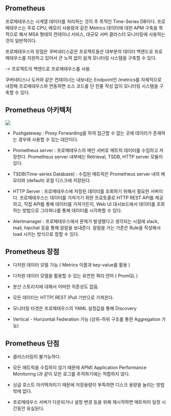 ## Prometheus
프로메테우스는 시계열 데이터를 처리하는 것이 주 목적인 Time-Series DB이다.
프로메테우스는 주로 CPU, 메모리 사용량과 같은 Metrics 데이터에 대한 APM 구축을 목적으로 해서 MSA 형태의 컨테이너 서비스, 대규모 서버 클라스터 모니터링에 사용하는 것이 일반적이다.

프로메테우스의 장점은 쿠버네티스같은 프로젝트들은 대부분의 데이터 백엔드로 프로메테우스를 지원하고 있어서 큰 노력 없이 쉽게 모니터링 시스템을 구축할 수 있다.

-> 프로젝트의 백엔드로 프로메테우스를 사용.

쿠버네티스나 도커와 같은 컨테이너는 내보내는 Endpoint인 /metrics를 자체적으로 내장해 프로메테우스와 연동하면 소스 코드를 단 한줄 작성 없이 모니터링 시스템을 구축할 수 있다.

## Prometheus 아키텍처
![](https://velog.velcdn.com/images/dymnam/post/2fd8d2fe-b86c-4746-b22c-a3c75b53fd4d/image.png)
- Pushgateway : Proxy Forwarding을 하여 접근할 수 없는 곳에 데이터가 존재하는 경우에 사용할 수 있는 대안이다.

- Prometheus server : 프로메테우스의 메인 서버로 메트릭 데이터를 수집하고 저장한다. Prometheus server 내부에는 Retrieval, TSDB, HTTP server 모듈이 있다.

- TSDB(Time-series Database) : 수집된 메트릭은 Prometheus server 내의 메모리와 (default) 로컬 디스크에 저장된다.

- HTTP Server : 프로메테우스에 저장된 데이터를 조회하기 위해서 필요한 서버이다. 프로메테우스는 데이터를 가져가기 위한 프로토콜로 HTTP REST API를 제공하고, 직접 API를 통해 데이터를 가져가든지, Web UI 대시보드에서 데이터를 조회하는 방법으로 그라파나를 통해 데이터를 시각화할 수 있다.

- Alertmanager : 프로메테우스에서 문제가 발생했다고 생각되는 시점에 slack, mail, hipchat 등을 통해 알람을 보내준다. 알람을 거는 기준은 Rule을 작성해서 load 시키는 방식으로 정할 수 있다.

## Prometheus 장점

- 다차원 데이터 모델 가능 ( Metrics 이름과 key-value를 활용 )

- 다차원 데이터 모델을 활용할 수 있는 유연한 쿼리 언어 ( PromQL )

- 분산 스토리지에 대해서 어떠한 의존성도 없음. 

- 모든 데이터는 HTTP( REST )Pull 기반으로 가져온다.

- 모니터링 타겟은 프로메테우스의 YAML 설정값을 통해 Discovery

- Vertical - Horizontal Federation 가능 (상위-하위 구조를 통한 Aggregation 가능)

## Prometheus 단점
- 클러스터링이 불가능하다.

- 모든 매트릭을 수집하지 않기 때문에 APM( Application Performance Monitoring )과 같이 모든 로그를 추적하기에는 적합하지 않다.

- 싱글 호스트 아키텍처이기 때문에 저장용량이 부족하면 디스크 용량을 늘리는 방법밖에 없다.

- 프로메테우스 서버가 다운되거나 설정 변경 등을 위해 재시작하면 매트릭이 일정 시간동안 유실된다.
